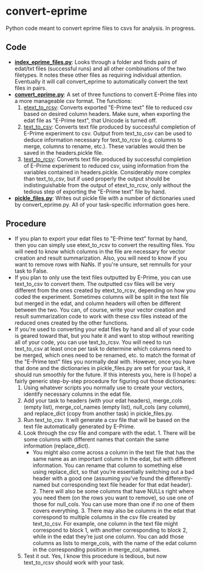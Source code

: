 convert-eprime
==============

Python code meant to convert eprime files to csvs for analysis. In progress.

## Code
- [**index_eprime_files.py**](index_eprime_files.py): Looks through a folder and finds pairs of edat/txt files (successful runs) and all other combinations of the two filetypes. It notes these other files as requiring individual attention. Eventually it will call convert_eprime to automatically convert the text files in pairs.
- [**convert_eprime.py**](convert_eprime.py): A set of three functions to convert E-Prime files into a more manageable csv format. The functions:
  1.  [etext_to_rcsv](convert_eprime.py#L38): Converts exported "E-Prime text" file to reduced csv based on desired column headers. Make sure, when exporting the edat file as "E-Prime text", that Unicode is turned off.
  2.  [text_to_csv](convert_eprime.py#L91): Converts text file produced by successful completion of E-Prime experiment to csv. Output from text_to_csv can be used to deduce information necessary for text_to_rcsv (e.g. columns to merge, columns to rename, etc.). These variables would then be saved in the headers.pickle file.
  3.  [text_to_rcsv](convert_eprime.py#L174): Converts text file produced by successful completion of E-Prime experiment to reduced csv, using information from the variables contained in headers.pickle. Considerably more complex than text_to_csv, but if used properly the output should be indistinguishable from the output of etext_to_rcsv, only without the tedious step of exporting the "E-Prime text" file by hand.
- [**pickle_files.py**](pickle_files.py): Writes out pickle file with a number of dictionaries used by convert_eprime.py. All of your task-specific information goes here.

## Procedure
- If you plan to export your edat files to "E-Prime text" format by hand, then you can simply use etext_to_rcsv to convert the resulting files. You will need to know which columns in the file are necessary for vector creation and result summarization. Also, you will need to know if you want to remove rows with NaNs. If you're unsure, set remnulls for your task to False.
- If you plan to only use the text files outputted by E-Prime, you can use text_to_csv to convert them. The outputted csv files will be very different from the ones created by etext_to_rcsv, depending on how you coded the experiment. Sometimes columns will be split in the text file but merged in the edat, and column headers will often be different between the two. You can, of course, write your vector creation and result summarization code to work with these csv files instead of the reduced ones created by the other functions.
- If you're used to converting your edat files by hand and all of your code is geared toward that, but you hate it and want to stop without rewriting all of your code, you can use text_to_rcsv. You will need to run text_to_csv at least once per task to determine which columns need to be merged, which ones need to be renamed, etc. to match the format of the "E-Prime text" files you normally deal with. However, once you have that done and the dictionaries in pickle_files.py are set for your task, it should run smoothly for the future. If this interests you, here is (I hope) a fairly generic step-by-step procedure for figuring out those dictionaries:
    1. Using whatever scripts you normally use to create your vectors, identify necessary columns in the edat file.
    2. Add your task to headers (with your edat headers), merge_cols (empty list), merge_col_names (empty list), null_cols (any column), and replace_dict (copy from another task) in pickle_files.py.
    3. Run text_to_csv. It will generate a csv file that will be based on the text file automatically generated by E-Prime.
    4. Look through the csv file and compare with the edat.
      1. There will be some columns with different names that contain the same information (replace_dict).
        * You might also come across a column in the text file that has the same name as an important column in the edat, but with different information. You can rename that column to something else using replace_dict, so that you’re essentially switching out a bad header with a good one (assuming you’ve found the differently-named but corresponding text file header for that edat header).
      2. There will also be some columns that have NULLs right where you need them (on the rows you want to remove), so use one of those for null_cols. You can use more than one if no one of them covers everything.
      3. There may also be columns in the edat that correspond to multiple columns in the csv file created by text_to_csv. For example, one column in the text file might correspond to block 1, with another corresponding to block 2, while in the edat they’re just one column. You can add those columns as lists to merge_cols, with the name of the edat column in the corresponding position in merge_col_names. 
    5. Test it out. Yes, I know this procedure is tedious, but now text_to_rcsv should work with your task. 

